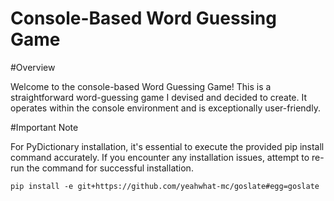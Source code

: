 # Console-Based Word Guessing Game

#Overview

Welcome to the console-based Word Guessing Game! This is a straightforward word-guessing game I devised and decided to create. It operates within the console environment and is exceptionally user-friendly.

#Important Note

For PyDictionary installation, it's essential to execute the provided pip install command accurately. If you encounter any installation issues, attempt to re-run the command for successful installation.

```
pip install -e git+https://github.com/yeahwhat-mc/goslate#egg=goslate
```
